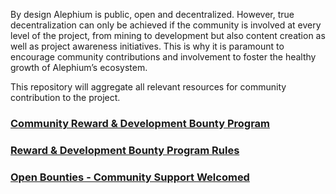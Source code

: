 By design Alephium is public, open and decentralized. However, true decentralization can only be achieved if the community is involved at every level of the project, from mining to development but also content creation as well as project awareness initiatives. This is why it is paramount to encourage community contributions and involvement to foster the healthy growth of Alephium’s ecosystem.

This repository will aggregate all relevant resources for community contribution to the project. 

### [Community Reward & Development Bounty Program](https://github.com/alephium/community/blob/master/Bounty&RewardProgram.md)

### [Reward & Development Bounty Program Rules](https://github.com/alephium/community/blob/master/RewardProgramRules.md)

### [Open Bounties - Community Support Welcomed](https://github.com/alephium/community/blob/master/bounties.md)
